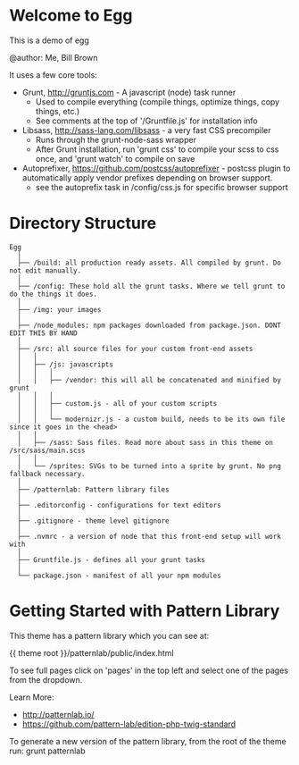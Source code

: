 # Welcome to Egg

This is a demo of egg

@author: Me, Bill Brown

It uses a few core tools:

* Grunt, http://gruntjs.com - A javascript (node) task runner
    * Used to compile everything (compile things, optimize things, copy things, etc.)
    * See comments at the top of '/Gruntfile.js' for installation info
* Libsass, http://sass-lang.com/libsass - a very fast CSS precompiler
    * Runs through the grunt-node-sass wrapper
    * After Grunt installation, run 'grunt css' to compile your scss to css once, and 'grunt watch' to compile on save
* Autoprefixer, https://github.com/postcss/autoprefixer - postcss plugin to automatically apply vendor prefixes depending on browser support.
    * see the autoprefix task in /config/css.js for specific browser support


# Directory Structure

    Egg
      │  
      ├── /build: all production ready assets. All compiled by grunt. Do not edit manually.
      │
      ├── /config: These hold all the grunt tasks. Where we tell grunt to do the things it does.
      │
      ├── /img: your images
      │
      ├── /node_modules: npm packages downloaded from package.json. DONT EDIT THIS BY HAND
      │
      ├── /src: all source files for your custom front-end assets
      │   │
      │   ├── /js: javascripts
      │   │   │
      │   │   ├── /vendor: this will all be concatenated and minified by grunt
      │   │   │
      │   │   ├── custom.js - all of your custom scripts
      │   │   │
      │   │   └── modernizr.js - a custom build, needs to be its own file since it goes in the <head>
      │   │
      │   ├── /sass: Sass files. Read more about sass in this theme on /src/sass/main.scss
      │   │
      │   └── /sprites: SVGs to be turned into a sprite by grunt. No png fallback necessary.
      │
      ├── /patternlab: Pattern library files
      │
      ├── .editorconfig - configurations for text editors
      │
      ├── .gitignore - theme level gitignore
      │
      ├── .nvmrc - a version of node that this front-end setup will work with
      │
      ├── Gruntfile.js - defines all your grunt tasks
      │
      └── package.json - manifest of all your npm modules



# Getting Started with Pattern Library

This theme has a pattern library which you can see at:

{{ theme root }}/patternlab/public/index.html

To see full pages click on 'pages' in the top left and select one of the pages from the dropdown.

Learn More:
* http://patternlab.io/
* https://github.com/pattern-lab/edition-php-twig-standard

To generate a new version of the pattern library, from the root of the theme run: grunt patternlab



